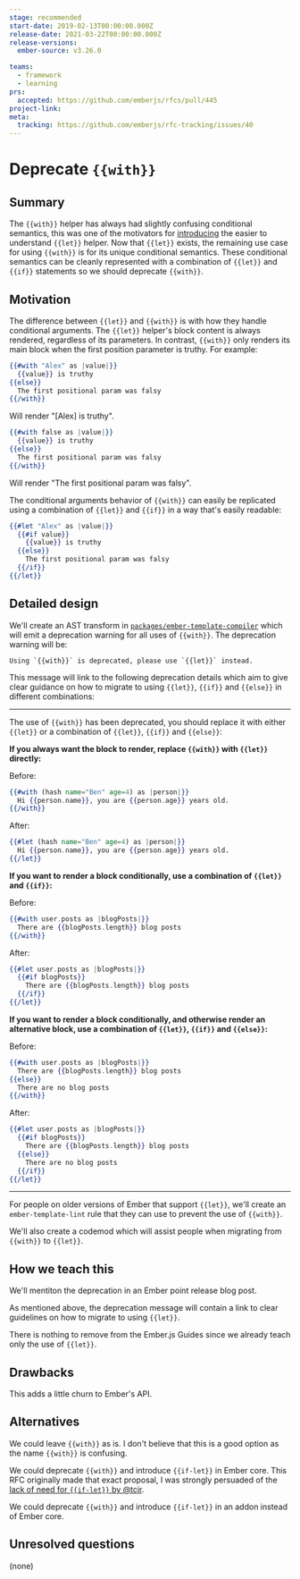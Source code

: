 ```yaml
---
stage: recommended
start-date: 2019-02-13T00:00:00.000Z
release-date: 2021-03-22T00:00:00.000Z
release-versions:
  ember-source: v3.26.0

teams:
  - framework
  - learning
prs:
  accepted: https://github.com/emberjs/rfcs/pull/445
project-link:
meta:
  tracking: https://github.com/emberjs/rfc-tracking/issues/40
---
```


# Deprecate `{{with}}`

## Summary

The `{{with}}` helper has always had slightly confusing conditional semantics, this was one of the motivators for [introducing](https://github.com/emberjs/rfcs/blob/master/text/0286-block-let-template-helper.md) the easier to understand `{{let}}` helper. Now that `{{let}}` exists, the remaining use case for using `{{with}}` is for its unique conditional semantics. These conditional semantics can be cleanly represented with a combination of `{{let}}` and `{{if}}` statements so we should deprecate `{{with}}`.

## Motivation

The difference between `{{let}}` and `{{with}}` is with how they handle conditional arguments. The `{{let}}` helper's block content is always rendered, regardless of its parameters. In contrast, `{{with}}` only renders its main block when the first position parameter is truthy. For example:

```hbs
{{#with "Alex" as |value|}}
  {{value}} is truthy
{{else}}
  The first positional param was falsy
{{/with}}
```

Will render "[Alex] is truthy".

```hbs
{{#with false as |value|}}
  {{value}} is truthy
{{else}}
  The first positional param was falsy
{{/with}}
```

Will render "The first positional param was falsy".

The conditional arguments behavior of `{{with}}` can easily be replicated using a combination of `{{let}}` and `{{if}}` in a way that's easily readable:

```hbs
{{#let "Alex" as |value|}}
  {{#if value}}
    {{value}} is truthy
  {{else}}
    The first positional param was falsy
  {{/if}}
{{/let}}
```

## Detailed design

We'll create an AST transform in [`packages/ember-template-compiler`](https://github.com/emberjs/ember.js/tree/master/packages/ember-template-compiler) which will emit a deprecation warning for all uses of `{{with}}`. The deprecation warning will be:

```
Using `{{with}}` is deprecated, please use `{{let}}` instead.
```

This message will link to the following deprecation details which aim to give clear guidance on how to migrate to using `{{let}}`, `{{if}}` and `{{else}}` in different combinations:

----

The use of `{{with}}` has been deprecated, you should replace it with either `{{let}}` or a combination of `{{let}}`, `{{if}}` and `{{else}}`:

**If you always want the block to render, replace `{{with}}` with `{{let}}` directly:**

Before:

```hbs
{{#with (hash name="Ben" age=4) as |person|}}
  Hi {{person.name}}, you are {{person.age}} years old.
{{/with}}
```

After:

```hbs
{{#let (hash name="Ben" age=4) as |person|}}
  Hi {{person.name}}, you are {{person.age}} years old.
{{/let}}
```

**If you want to render a block conditionally, use a combination of `{{let}}` and `{{if}}`:**

Before:

```hbs
{{#with user.posts as |blogPosts|}}
  There are {{blogPosts.length}} blog posts
{{/with}}
```

After:

```hbs
{{#let user.posts as |blogPosts|}}
  {{#if blogPosts}}
    There are {{blogPosts.length}} blog posts
  {{/if}}
{{/let}}
```

**If you want to render a block conditionally, and otherwise render an alternative block, use a combination of `{{let}}`, `{{if}}` and `{{else}}`:**

Before:

```hbs
{{#with user.posts as |blogPosts|}}
  There are {{blogPosts.length}} blog posts
{{else}}
  There are no blog posts
{{/with}}
```

After:

```hbs
{{#let user.posts as |blogPosts|}}
  {{#if blogPosts}}
    There are {{blogPosts.length}} blog posts
  {{else}}
    There are no blog posts
  {{/if}}
{{/let}}
```

---

For people on older versions of Ember that support `{{let}}`, we'll create an `ember-template-lint` rule that they can use to prevent the use of `{{with}}`.

We'll also create a codemod which will assist people when migrating from `{{with}}` to `{{let}}`.

## How we teach this

We'll mentiton the deprecation in an Ember point release blog post.

As mentioned above, the deprecation message will contain a link to clear guidelines on how to migrate to using `{{let}}`.

There is nothing to remove from the Ember.js Guides since we already teach only the use of `{{let}}`.
## Drawbacks

This adds a little churn to Ember's API.

## Alternatives

We could leave `{{with}}` as is. I don't believe that this is a good option as the name `{{with}}` is confusing.

We could deprecate `{{with}}` and introduce `{{if-let}}` in Ember core. This RFC originally made that exact proposal, I was strongly persuaded of the [lack of need for `{{if-let}}` by @tcjr](https://github.com/emberjs/rfcs/pull/445#issuecomment-463594185).

We could deprecate `{{with}}` and introduce `{{if-let}}` in an addon instead of Ember core.

## Unresolved questions

(none)
